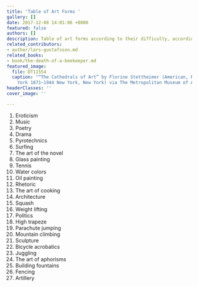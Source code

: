 ```yaml
---
title: 'Table of Art Forms '
gallery: []
date: 2017-12-08 14:01:06 +0000
featured: false
authors: []
description: Table of art forms according to their difficulty, according to Lars Gustafsson
related_contributors:
- author/lars-gustafsson.md
related_books:
- book/the-death-of-a-beekeeper.md
featured_image:
  file: DT11554
  caption: "“The Cathedrals of Art” by Florine Stettheimer (American, Rochester, New
    York 1871–1944 New York, New York) via The Metropolitan Museum of Art"
headerClasses: ''
cover_image: ''

---
```

 1. Eroticism
 2. Music
 3. Poetry
 4. Drama
 5. Pyrotechnics
 6. Surfing
 7. The art of the novel
 8. Glass painting
 9. Tennis
10. Water colors
11. Oil painting
12. Rhetoric
13. The art of cooking
14. Architecture
15. Squash
16. Weight lifting
17. Politics
18. High trapeze
19. Parachute jumping
20. Mountain climbing
21. Sculpture
22. Bicycle acrobatics
23. Juggling
24. The art of aphorisms
25. Building fountains
26. Fencing
27. Artillery